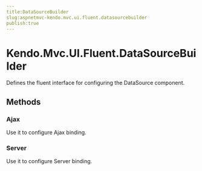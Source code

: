```yaml
---
title:DataSourceBuilder
slug:aspnetmvc-kendo.mvc.ui.fluent.datasourcebuilder
publish:true
---
```


# Kendo.Mvc.UI.Fluent.DataSourceBuilder
Defines the fluent interface for configuring the DataSource component.



## Methods

### Ajax
Use it to configure Ajax binding.




### Server
Use it to configure Server binding.





